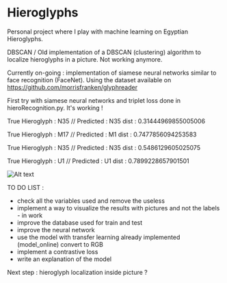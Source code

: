 # Hieroglyphs

Personal project where I play with machine learning on Egyptian Hieroglyphs.

DBSCAN / Old implementation of a DBSCAN (clustering) algorithm to localize hieroglyphs in a picture. Not working anymore.

Currently on-going : implementation of siamese neural networks similar to face recognition (FaceNet). Using the dataset
available on https://github.com/morrisfranken/glyphreader

First try with siamese neural networks and triplet loss done in hieroRecognition.py. It's working ! 

True Hieroglyph :  N35 // Predicted :  N35 dist :  0.31444969855005006 

True Hieroglyph :  M17 // Predicted :  M1 dist :  0.7477856094253583

True Hieroglyph :  N35 // Predicted :  N35 dist :  0.5486129605025075

True Hieroglyph :  U1 // Predicted :  U1 dist :  0.7899228657901501

![Alt text](screenshots/results.jpg?raw=true "Title")


TO DO LIST : 
- check all the variables used and remove the useless
- implement a way to visualize the results with pictures and not the labels - in work
- improve the database used for train and test
- improve the neural network
- use the model with transfer learning already implemented (model_online) convert to RGB
- implement a contrastive loss
- write an explanation of the model 

Next step : hieroglyph localization inside picture ? 
